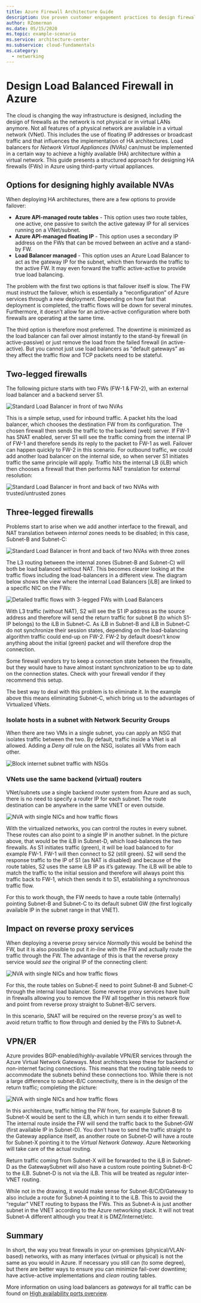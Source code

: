 ```yaml
---
title: Azure Firewall Architecture Guide
description: Use proven customer engagement practices to design firewalls and proxies in Azure for traditional infrastructure workloads. 
author: RZomerman
ms.date: 05/15/2020
ms.topic: example-scenario
ms.service: architecture-center
ms.subservice: cloud-fundamentals
ms.category:
  - networking
---
```


# Design Load Balanced Firewall in Azure

The cloud is changing the way infrastructure is designed, including the design of firewalls as the network is not physical or in virtual LANs anymore. Not all features of a physical network are available in a virtual network (VNet). This includes the use of floating IP addresses or broadcast traffic and that influences the implementation of HA architectures. Load balancers for *Network Virtual Appliances (NVAs)* can/must be implemented in a certain way to achieve a highly available (HA) architecture within a virtual network. This guide presents a structured approach for designing HA firewalls (FWs) in Azure using third-party virtual appliances.

## Options for designing highly available NVAs

When deploying HA architectures, there are a few options to provide failover:

* **Azure API-managed route tables** - This option uses two route tables, one active, one passive to switch the active gateway IP for all services running on a VNet/subnet.
* **Azure API-managed floating IP** - This option uses a secondary IP address on the FWs that can be moved between an active and a stand-by FW.
* **Load Balancer managed** - This option uses an Azure Load Balancer to act as the gateway IP for the subnet, which then forwards the traffic to the active FW. It may even forward the traffic active-active to provide true load balancing.

The problem with the first two options is that failover itself is slow. The FW must instruct the failover, which is essentially a “reconfiguration” of Azure services through a new deployment. Depending on how fast that deployment is completed, the traffic flows will be down for several minutes. Furthermore, it doesn’t allow for an active-active configuration where both firewalls are operating at the same time.

The third option is therefore most preferred. The downtime is minimized as the load balancer can fail over almost instantly to the stand-by firewall (in active-passive) or just remove the load from the failed firewall (in active-active). But you cannot just use load balancers as "default gateways" as they affect the traffic flow and TCP packets need to be stateful. 

## Two-legged firewalls

The following picture starts with two FWs (FW-1 & FW-2), with an external load balancer and a backend server S1.

![Standard Load Balancer in front of two NVAs](./images/standard-lb-inbound.png)

This is a simple setup, used for inbound traffic. A packet hits the load balancer, which chooses the destination FW from its configuration. The chosen firewall then sends the traffic to the backend (web) server. If FW-1 has SNAT enabled, server S1 will see the traffic coming from the internal IP of FW-1 and therefore sends its reply to the packet to FW-1 as well. Failover can happen quickly to FW-2 in this scenario. For outbound traffic, we could add another load balancer on the internal side, so when server S1 initiates traffic the same principle will apply. Traffic hits the internal LB (iLB) which then chooses a firewall that then performs NAT translation for external resolution:

![Standard Load Balancer in front and back of two NVAs with trusted/untrusted zones](./images/sandwich-fw.png)

## Three-legged firewalls

Problems start to arise when we add another interface to the firewall, and NAT translation between *internal* zones needs to be disabled; in this case, Subnet-B and Subnet-C:

![Standard Load Balancer in front and back of two NVAs with three zones](./images/three-legged-fw-overview.png)

The L3 routing between the internal zones (Subnet-B and Subnet-C) will both be load balanced without NAT. This becomes clearer looking at the traffic flows including the load-balancers in a different view. The diagram below shows the view where the internal Load Balancers [iLB] are linked to a specific NIC on the FWs:

![Detailed traffic flows with 3-legged FWs with Load Balancers](./images/three-legged-fw-details.png)

With L3 traffic (without NAT), S2 will see the S1 IP address as the source address and therefore will send the return traffic for subnet B (to which S1-IP belongs) to the iLB in Subnet-C. As iLB in Subnet-B and iLB in Subnet-C do not synchronize their session states, depending on the load-balancing algorithm traffic could end-up on FW-2. FW-2 by default doesn’t know anything about the initial (green) packet and will therefore drop the connection.

Some firewall vendors try to keep a connection state between the firewalls, but they would have to have almost instant synchronization to be up to date on the connection states. Check with your firewall vendor if they recommend this setup.

The best way to deal with this problem is to eliminate it. In the example above this means eliminating Subnet-C, which bring us to the advantages of Virtualized VNets.

### Isolate hosts in a subnet with Network Security Groups

When there are two VMs in a single subnet, you can apply an NSG that isolates traffic between the two. By default, traffic inside a VNet is all allowed. Adding a *Deny all* rule on the NSG, isolates all VMs from each other.

![Block internet subnet traffic with NSGs](./images/inter-subnet-blocked.png)

### VNets use the same backend (virtual) routers

VNet/subnets use a single backend router system from Azure and as such, there is no need to specify a router IP for each subnet. The route destination can be anywhere in the same VNET or even outside.

![NVA with single NICs and how traffic flows](./images/single-nic-fw.png)

With the virtualized networks, you can control the routes in every subnet. These routes can also point to a single IP in another subnet. In the picture above, that would be the iLB in Subnet-D, which load-balances the two firewalls. As S1 initiates traffic (green), it will be load balanced to for example FW-1. FW-1 will then connect to S2 (still green). S2 will send the response traffic to the IP of S1 (as NAT is disabled) and because of the route tables, S2 uses the same iLB IP as it’s gateway. The iLB will be able to match the traffic to the initial session and therefore will always point this traffic back to FW-1, which then sends it to S1, establishing a synchronous traffic flow.

For this to work though, the FW needs to have a route table (internally) pointing Subnet-B and Subnet-C to its default subnet GW (the first logically available IP in the subnet range in that VNET).

## Impact on reverse proxy services

When deploying a reverse proxy service *Normally* this would be behind the FW, but it is also possible to put it *in-line* with the FW and actually route the traffic through the FW. The advantage of this is that the reverse proxy service would *see* the original IP of the connecting client:

![NVA with single NICs and how traffic flows](./images/two-legged-revproxy.png)

For this, the route tables on Subnet-E need to point Subnet-B and Subnet-C through the internal load balancer. Some reverse proxy services have built in firewalls allowing you to remove the FW all together in this network flow and point from reverse proxy straight to Subnet-B/C servers.

In this scenario, SNAT will be required on the reverse proxy's as well to avoid return traffic to flow through and denied by the FWs to Subnet-A.

## VPN/ER

Azure provides BGP-enabled/highly-available VPN/ER services through the Azure Virtual Network Gateways. Most architects keep these for backend or non-internet facing connections. This means that the routing table needs to accommodate the subnets behind these connections too. While there is not a large difference to subnet-B/C connectivity, there is in the design of the return traffic; completing the picture:

![NVA with single NICs and how traffic flows](./images/two-legged-revproxy-gw.png)

In this architecture, traffic hitting the FW from, for example Subnet-B to Subnet-X would be sent to the iLB, which in turn sends it to either firewall. The internal route inside the FW will send the traffic back to the Subnet-GW (first available IP in Subnet-D). You don’t have to send the traffic straight to the Gateway appliance itself, as another route on Subnet-D will have a route for Subnet-X pointing it to the *Virtual Network Gateway*. Azure Networking will take care of the actual routing.

Return traffic coming from Subnet-X will be forwarded to the iLB in Subnet-D as the GatewaySubnet will also have a custom route pointing Subnet-B-C to the iLB. Subnet-D is not via the iLB. This will be treated as *regular* inter-VNET routing.

While not in the drawing, it would make sense for Subnet-B/C/D/Gateway to also include a route for Subnet-A pointing it to the iLB. This to avoid the “regular” VNET routing to bypass the FWs. This as Subnet-A is just another subnet in the VNET according to the Azure networking stack. It will not treat Subnet-A different although you treat it is DMZ/Internet/etc.

## Summary

In short, the way you treat firewalls in your on-premises (physical/VLAN-based) networks, with as many interfaces (virtual or physical) is not the same as you would in Azure. If necessary you still can (to some degree), but there are better ways to ensure you can minimize fail-over downtime; have active-active implementations and *clean* routing tables.

More information on using load balancers as *gateways* for all traffic can be found on [High availability ports overview](https://docs.microsoft.com/azure/load-balancer/load-balancer-ha-ports-overview).
